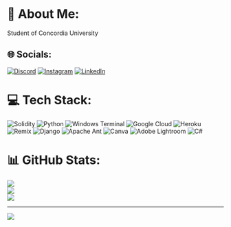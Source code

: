 # 💫 About Me:
Student of Concordia University


## 🌐 Socials:
[![Discord](https://img.shields.io/badge/Discord-%237289DA.svg?logo=discord&logoColor=white)](https://discord.gg/saeed_77) [![Instagram](https://img.shields.io/badge/Instagram-%23E4405F.svg?logo=Instagram&logoColor=white)](https://instagram.com/saeed.jalalvand) [![LinkedIn](https://img.shields.io/badge/LinkedIn-%230077B5.svg?logo=linkedin&logoColor=white)](https://linkedin.com/in/saeed.jalalvand) 

# 💻 Tech Stack:
![Solidity](https://img.shields.io/badge/Solidity-%23363636.svg?style=for-the-badge&logo=solidity&logoColor=white) ![Python](https://img.shields.io/badge/python-3670A0?style=for-the-badge&logo=python&logoColor=ffdd54) ![Windows Terminal](https://img.shields.io/badge/Windows%20Terminal-%234D4D4D.svg?style=for-the-badge&logo=windows-terminal&logoColor=white) ![Google Cloud](https://img.shields.io/badge/GoogleCloud-%234285F4.svg?style=for-the-badge&logo=google-cloud&logoColor=white) ![Heroku](https://img.shields.io/badge/heroku-%23430098.svg?style=for-the-badge&logo=heroku&logoColor=white) ![Remix](https://img.shields.io/badge/remix-%23000.svg?style=for-the-badge&logo=remix&logoColor=white) ![Django](https://img.shields.io/badge/django-%23092E20.svg?style=for-the-badge&logo=django&logoColor=white) ![Apache Ant](https://img.shields.io/badge/Apache%20Ant-A81C7D?style=for-the-badge&logo=Apache%20Ant&logoColor=white) ![Canva](https://img.shields.io/badge/Canva-%2300C4CC.svg?style=for-the-badge&logo=Canva&logoColor=white) ![Adobe Lightroom](https://img.shields.io/badge/Adobe%20Lightroom-31A8FF.svg?style=for-the-badge&logo=Adobe%20Lightroom&logoColor=white) ![C#](https://img.shields.io/badge/c%23-%23239120.svg?style=for-the-badge&logo=csharp&logoColor=white)
# 📊 GitHub Stats:
![](https://github-readme-stats.vercel.app/api?username=SaeeedJJ&theme=dark&hide_border=false&include_all_commits=false&count_private=false)<br/>
![](https://github-readme-streak-stats.herokuapp.com/?user=SaeeedJJ&theme=dark&hide_border=false)<br/>
![](https://github-readme-stats.vercel.app/api/top-langs/?username=SaeeedJJ&theme=dark&hide_border=false&include_all_commits=false&count_private=false&layout=compact)

---
[![](https://visitcount.itsvg.in/api?id=SaeeedJJ&icon=0&color=0)](https://visitcount.itsvg.in)

<!-- Proudly created with GPRM ( https://gprm.itsvg.in ) -->
